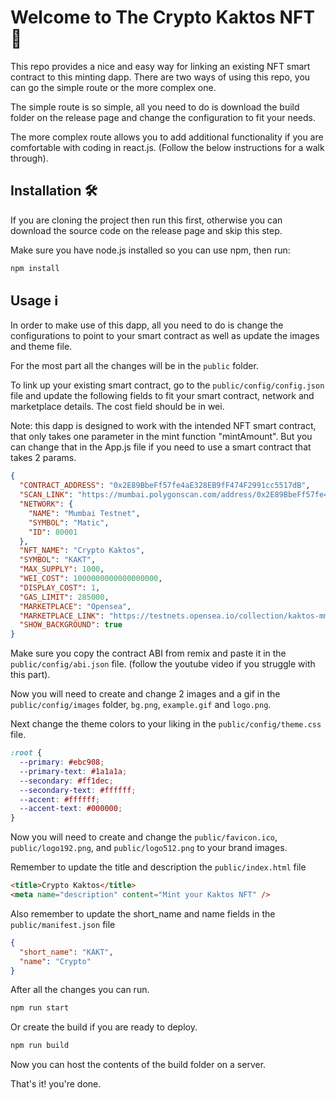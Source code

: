 # Welcome to The Crypto Kaktos NFT 💎

This repo provides a nice and easy way for linking an existing NFT smart contract to this minting dapp. There are two ways of using this repo, you can go the simple route or the more complex one.

The simple route is so simple, all you need to do is download the build folder on the release page and change the configuration to fit your needs. 

The more complex route allows you to add additional functionality if you are comfortable with coding in react.js. (Follow the below instructions for a walk through).

## Installation 🛠️

If you are cloning the project then run this first, otherwise you can download the source code on the release page and skip this step.

Make sure you have node.js installed so you can use npm, then run:

```sh
npm install
```

## Usage ℹ️

In order to make use of this dapp, all you need to do is change the configurations to point to your smart contract as well as update the images and theme file.

For the most part all the changes will be in the `public` folder.

To link up your existing smart contract, go to the `public/config/config.json` file and update the following fields to fit your smart contract, network and marketplace details. The cost field should be in wei.

Note: this dapp is designed to work with the intended NFT smart contract, that only takes one parameter in the mint function "mintAmount". But you can change that in the App.js file if you need to use a smart contract that takes 2 params.

```json
{
  "CONTRACT_ADDRESS": "0x2E89BbeFf57fe4aE328EB9fF474F2991cc5517dB",
  "SCAN_LINK": "https://mumbai.polygonscan.com/address/0x2E89BbeFf57fe4aE328EB9fF474F2991cc5517dB",
  "NETWORK": {
    "NAME": "Mumbai Testnet",
    "SYMBOL": "Matic",
    "ID": 80001 
  },
  "NFT_NAME": "Crypto Kaktos",
  "SYMBOL": "KAKT",
  "MAX_SUPPLY": 1000,
  "WEI_COST": 1000000000000000000,
  "DISPLAY_COST": 1,
  "GAS_LIMIT": 285000,
  "MARKETPLACE": "Opensea",
  "MARKETPLACE_LINK": "https://testnets.opensea.io/collection/kaktos-mmntzcyv5m",
  "SHOW_BACKGROUND": true
}
```

Make sure you copy the contract ABI from remix and paste it in the `public/config/abi.json` file.
(follow the youtube video if you struggle with this part).

Now you will need to create and change 2 images and a gif in the `public/config/images` folder, `bg.png`, `example.gif` and `logo.png`.

Next change the theme colors to your liking in the `public/config/theme.css` file.

```css
:root {
  --primary: #ebc908;
  --primary-text: #1a1a1a;
  --secondary: #ff1dec;
  --secondary-text: #ffffff;
  --accent: #ffffff;
  --accent-text: #000000;
}
```

Now you will need to create and change the `public/favicon.ico`, `public/logo192.png`, and
`public/logo512.png` to your brand images.

Remember to update the title and description the `public/index.html` file

```html
<title>Crypto Kaktos</title>
<meta name="description" content="Mint your Kaktos NFT" />
```

Also remember to update the short_name and name fields in the `public/manifest.json` file

```json
{
  "short_name": "KAKT",
  "name": "Crypto"
}
```

After all the changes you can run.

```sh
npm run start
```

Or create the build if you are ready to deploy.

```sh
npm run build
```

Now you can host the contents of the build folder on a server.

That's it! you're done.
